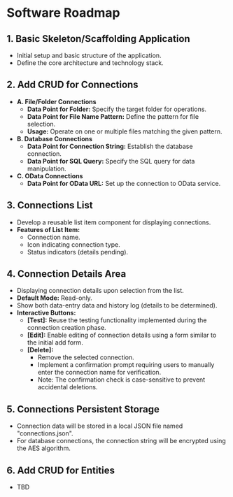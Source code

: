 # Software Roadmap

## 1. Basic Skeleton/Scaffolding Application
- Initial setup and basic structure of the application.
- Define the core architecture and technology stack.

## 2. Add CRUD for Connections
  - **A. File/Folder Connections**
    - **Data Point for Folder:** Specify the target folder for operations.
    - **Data Point for File Name Pattern:** Define the pattern for file selection.
    - **Usage:** Operate on one or multiple files matching the given pattern.
  - **B. Database Connections**
    - **Data Point for Connection String:** Establish the database connection.
    - **Data Point for SQL Query:** Specify the SQL query for data manipulation.
  - **C. OData Connections**
    - **Data Point for OData URL:** Set up the connection to OData service.

## 3. Connections List
- Develop a reusable list item component for displaying connections.
- **Features of List Item:**
  - Connection name.
  - Icon indicating connection type.
  - Status indicators (details pending).

## 4. Connection Details Area
- Displaying connection details upon selection from the list.
- **Default Mode:** Read-only.
- Show both data-entry data and history log (details to be determined).
- **Interactive Buttons:**
  - **[Test]:** Reuse the testing functionality implemented during the connection creation phase.
  - **[Edit]:** Enable editing of connection details using a form similar to the initial add form.
  - **[Delete]:**
    - Remove the selected connection.
    - Implement a confirmation prompt requiring users to manually enter the connection name for verification.
    - Note: The confirmation check is case-sensitive to prevent accidental deletions.

## 5. Connections Persistent Storage
- Connection data will be stored in a local JSON file named "connections.json".
- For database connections, the connection string will be encrypted using the AES algorithm.

## 6. Add CRUD for Entities
- TBD
